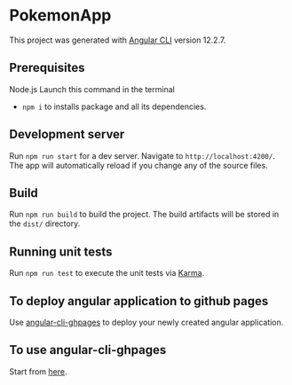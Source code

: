 # PokemonApp

This project was generated with [Angular CLI](https://github.com/angular/angular-cli) version 12.2.7.

## Prerequisites 
Node.js
Launch this command in the terminal
- `npm i` to installs package and all its dependencies.

## Development server

Run `npm run start` for a dev server. Navigate to `http://localhost:4200/`. The app will automatically reload if you change any of the source files.


## Build

Run `npm run build` to build the project. The build artifacts will be stored in the `dist/` directory.

## Running unit tests

Run `npm run test` to execute the unit tests via [Karma](https://karma-runner.github.io).



## To deploy angular application to github pages
Use [angular-cli-ghpages](https://github.com/angular-schule/angular-cli-ghpages/#readme) to deploy your newly created angular application.

## To use angular-cli-ghpages
Start from [here](https://github.com/angular-schule/angular-cli-ghpages/#%EF%B8%8F-prerequisites-).


